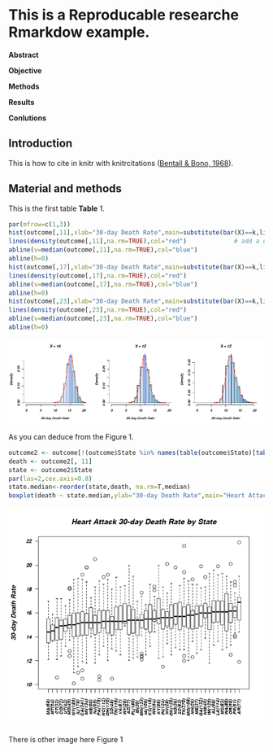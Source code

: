 













This is a Reproducable researche Rmarkdow example.
========================================================



**Abstract**


__Objective__


__Methods__


__Results__


__Conlutions__

Introduction
------------
This is how to cite in knitr with knitrcitations (<a href="">Bentall & Bono, 1968</a>). 


Material and methods
------------
This is the first table __Table__ 1.








```r
par(mfrow=c(1,3))
hist(outcome[,11],xlab="30-day Death Rate",main=substitute(bar(X)==k,list(k=mean(outcome[,11],na.rm=TRUE))),xlim=c(0,20),prob=TRUE)
lines(density(outcome[,11],na.rm=TRUE),col="red")             # add a density estimate with defaults
abline(v=median(outcome[,11],na.rm=TRUE),col="blue")
abline(h=0)
hist(outcome[,17],xlab="30-day Death Rate",main=substitute(bar(X)==k,list(k=mean(outcome[,17],na.rm=TRUE))),xlim=c(0,20),prob=TRUE)
lines(density(outcome[,17],na.rm=TRUE),col="red") 
abline(v=median(outcome[,17],na.rm=TRUE),col="blue")
abline(h=0)
hist(outcome[,23],xlab="30-day Death Rate",main=substitute(bar(X)==k,list(k=mean(outcome[,23],na.rm=TRUE))),xlim=c(0,20),prob=TRUE)
lines(density(outcome[,23],na.rm=TRUE),col="red") 
abline(v=median(outcome[,23],na.rm=TRUE),col="blue")
abline(h=0)
```

<div class="rimage center"><img src="fig/plot1.png" title="A histogram and density estimates for three outcomes." alt="A histogram and density estimates for three outcomes." class="plot" /></div>


As you can deduce from the Figure 1.


```r
outcome2 <- outcome[!(outcome$State %in% names(table(outcome$State)[table(outcome$State)<20])),]
death <- outcome2[, 11]
state <- outcome2$State
par(las=2,cex.axis=0.8)
state.median<-reorder(state,death, na.rm=T,median)
boxplot(death ~ state.median,ylab="30-day Death Rate",main="Heart Attack 30-day Death Rate by State")
```

<div class="rimage center"><img src="fig/plot2.png" title="A boxplot of median moratlity accross the regeons." alt="A boxplot of median moratlity accross the regeons." class="plot" /></div>



There is other image here Figure 1
